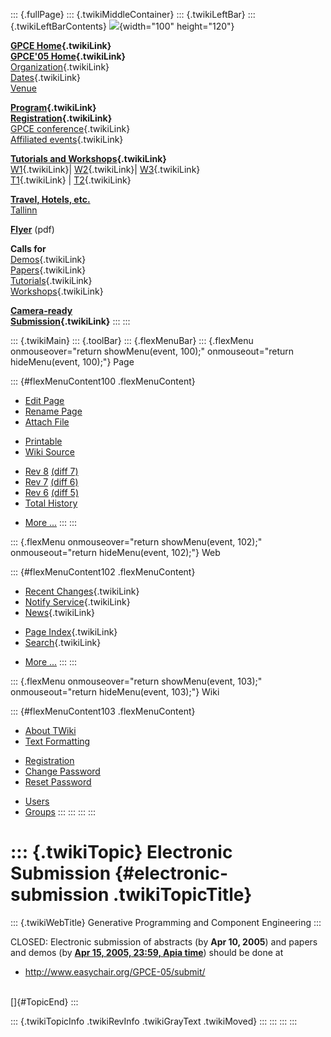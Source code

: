 ::: {.fullPage}
::: {.twikiMiddleContainer}
::: {.twikiLeftBar}
::: {.twikiLeftBarContents}
![](../pub/Gpce05/WebLeftBar/gpce-logo.jpg){width="100" height="120"}

**[GPCE Home](../Gpce/WebHome){.twikiLink}**\
**[GPCE\'05 Home](WebHome){.twikiLink}**\
[Organization](ConferenceOrganization){.twikiLink}\
[Dates](ImportantDates){.twikiLink}\
[Venue](http://www.cs.ioc.ee/tfp-icfp-gpce05/venue.html)

**[Program](ConferenceProgram){.twikiLink}**\
**[Registration](ConferenceRegistration){.twikiLink}**\
[GPCE conference](ProgramMainEvent){.twikiLink}\
[Affiliated events](ProgramsAffiliatedEvents){.twikiLink}

**[Tutorials and Workshops](GpceTutorialsAndWorkshops){.twikiLink}**\
[W1](YoungResearchers){.twikiLink}\| [W2](MetaOCaml){.twikiLink}\|
[W3](GraphModelTransformations){.twikiLink}\
[T1](TutorialT1){.twikiLink} \| [T2](TutorialT2){.twikiLink}

**[Travel, Hotels, etc.](http://www.cs.ioc.ee/tfp-icfp-gpce05/)**\
[Tallinn](http://www.brics.dk/~danvy/icfp05/Tallinn/)

**[Flyer](http://www.disi.unige.it/person/MoggiE/GPCE05.pdf)** (pdf)

**Calls for**\
[Demos](CallForDemonstrations){.twikiLink}\
[Papers](CallForPapers){.twikiLink}\
[Tutorials](CallForTutorials){.twikiLink}\
[Workshops](CallForWorkshops){.twikiLink}

**[Camera-ready\
Submission](AuthorInstructions){.twikiLink}**
:::
:::

::: {.twikiMain}
::: {.toolBar}
::: {.flexMenuBar}
::: {.flexMenu onmouseover="return showMenu(event, 100);" onmouseout="return hideMenu(event, 100);"}
Page

::: {#flexMenuContent100 .flexMenuContent}
-   [Edit
    Page](http://www.program-transformation.org/edit/Gpce05/ElectronicSubmission?t=1536827933)
-   [Rename
    Page](http://www.program-transformation.org/rename/Gpce05/ElectronicSubmission)
-   [Attach
    File](http://www.program-transformation.org/attach/Gpce05/ElectronicSubmission)

<!-- -->

-   [Printable](http://www.program-transformation.org/view/Gpce05/ElectronicSubmission?skin=print.pattern)
-   [Wiki
    Source](http://www.program-transformation.org/view/Gpce05/ElectronicSubmission?skin=text&raw=on&contenttype=text/plain)

<!-- -->

-   [Rev
    8](http://www.program-transformation.org/view/Gpce05/ElectronicSubmission?rev=1.8)
    [(diff 7)](http://www.program-transformation.org/rdiff/Gpce05/ElectronicSubmission?rev1=1.8&rev2=1.7)
-   [Rev
    7](http://www.program-transformation.org/view/Gpce05/ElectronicSubmission?rev=1.7)
    [(diff 6)](http://www.program-transformation.org/rdiff/Gpce05/ElectronicSubmission?rev1=1.7&rev2=1.6)
-   [Rev
    6](http://www.program-transformation.org/view/Gpce05/ElectronicSubmission?rev=1.6)
    [(diff 5)](http://www.program-transformation.org/rdiff/Gpce05/ElectronicSubmission?rev1=1.6&rev2=1.5)
-   [Total
    History](http://www.program-transformation.org/rdiff/Gpce05/ElectronicSubmission)

<!-- -->

-   [More
    \...](http://www.program-transformation.org/oops/Gpce05/ElectronicSubmission?template=oopsmore&param1=1.8&param2=1.8)
:::
:::

::: {.flexMenu onmouseover="return showMenu(event, 102);" onmouseout="return hideMenu(event, 102);"}
Web

::: {#flexMenuContent102 .flexMenuContent}
-   [Recent Changes](WebChanges){.twikiLink}
-   [Notify Service](WebNotify){.twikiLink}
-   [News](WebNews){.twikiLink}

<!-- -->

-   [Page Index](WebIndex){.twikiLink}
-   [Search](WebSearch){.twikiLink}

<!-- -->

-   [More
    \...](http://www.program-transformation.org/oops/Gpce05/ElectronicSubmission?template=oopsmore&param1=1.8&param2=1.8)
:::
:::

::: {.flexMenu onmouseover="return showMenu(event, 103);" onmouseout="return hideMenu(event, 103);"}
Wiki

::: {#flexMenuContent103 .flexMenuContent}
-   [About
    TWiki](http://www.program-transformation.org/view/TWiki/WebHome)
-   [Text
    Formatting](http://www.program-transformation.org/view/TWiki/TextFormattingRules)

<!-- -->

-   [Registration](http://www.program-transformation.org/view/TWiki/TWikiRegistration)
-   [Change
    Password](http://www.program-transformation.org/view/TWiki/ChangePassword)
-   [Reset
    Password](http://www.program-transformation.org/view/TWiki/ResetPassword)

<!-- -->

-   [Users](http://www.program-transformation.org/view/Main/TWikiUsers)
-   [Groups](http://www.program-transformation.org/view/Main/TWikiGroups)
:::
:::
:::
:::

::: {.twikiTopic}
Electronic Submission {#electronic-submission .twikiTopicTitle}
=====================

::: {.twikiWebTitle}
Generative Programming and Component Engineering
:::

CLOSED: Electronic submission of abstracts (by **Apr 10, 2005**) and
papers and demos (by **[Apr 15, 2005, 23:59, Apia
time](http://www.timeanddate.com/worldclock/fixedtime.html?month=4&day=15&year=2005&hour=23&min=59&sec=0&p1=282)**)
should be done at

-   <http://www.easychair.org/GPCE-05/submit/>

\
[]{#TopicEnd}
:::

::: {.twikiTopicInfo .twikiRevInfo .twikiGrayText .twikiMoved}
:::
:::
:::
:::
